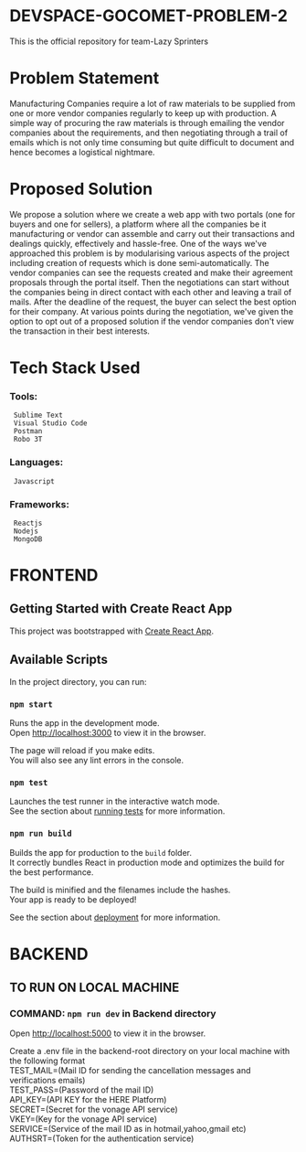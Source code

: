 # DEVSPACE-GOCOMET-PROBLEM-2

This is the official repository for team-Lazy Sprinters

# Problem Statement

Manufacturing Companies require a lot of raw materials to be supplied from one or more vendor companies regularly to keep up with production. A simple way of procuring the raw materials is through emailing the vendor companies about the requirements, and then negotiating through a trail of emails which is not only time consuming but quite difficult to document and hence becomes a logistical nightmare.

# Proposed Solution

We propose a solution where we create a web app with two portals (one for buyers and one for sellers), a platform where all the companies be it manufacturing or vendor can assemble and carry out their transactions and dealings quickly, effectively and hassle-free. One of the ways we've approached this problem is by modularising various aspects of the project including creation of requests which is done semi-automatically. The vendor companies can see the requests created and make their agreement proposals through the portal itself. Then the negotiations can start without the companies being in direct contact with each other and leaving a trail of mails. After the deadline of the request, the buyer can select the best option for their company. At various points during the negotiation, we've given the option to opt out of a proposed solution if the vendor companies don't view the transaction in their best interests.

# Tech Stack Used

  ### Tools:
     Sublime Text
     Visual Studio Code
     Postman
     Robo 3T
  ### Languages:
     Javascript
  ### Frameworks:
     Reactjs
     Nodejs
     MongoDB 


# FRONTEND

## Getting Started with Create React App

This project was bootstrapped with [Create React App](https://github.com/facebook/create-react-app).

## Available Scripts

In the project directory, you can run:

### `npm start`

Runs the app in the development mode.\
Open [http://localhost:3000](http://localhost:3000) to view it in the browser.

The page will reload if you make edits.\
You will also see any lint errors in the console.

### `npm test`

Launches the test runner in the interactive watch mode.\
See the section about [running tests](https://facebook.github.io/create-react-app/docs/running-tests) for more information.

### `npm run build`

Builds the app for production to the `build` folder.\
It correctly bundles React in production mode and optimizes the build for the best performance.

The build is minified and the filenames include the hashes.\
Your app is ready to be deployed!

See the section about [deployment](https://facebook.github.io/create-react-app/docs/deployment) for more information.
  
# BACKEND
## TO RUN ON LOCAL MACHINE<br>
### COMMAND: `npm run dev` in Backend directory<br>
Open [http://localhost:5000](http://localhost:5000) to view it in the browser.<br>

Create a .env file in the backend-root directory on your local machine with the following format<br>
TEST_MAIL=(Mail ID for sending the cancellation messages and verifications emails)<br>
TEST_PASS=(Password of the mail ID)<br>
API_KEY=(API KEY for the HERE Platform)<br>
SECRET=(Secret for the vonage API service)<br>
VKEY=(Key for the vonage API service)<br>
SERVICE=(Service of the mail ID as in hotmail,yahoo,gmail etc)<br>
AUTHSRT=(Token for the authentication service)<br>

